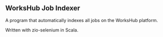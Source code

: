## WorksHub Job Indexer

A program that automatically indexes all jobs on the WorksHub platform.

Written with zio-selenium in Scala.